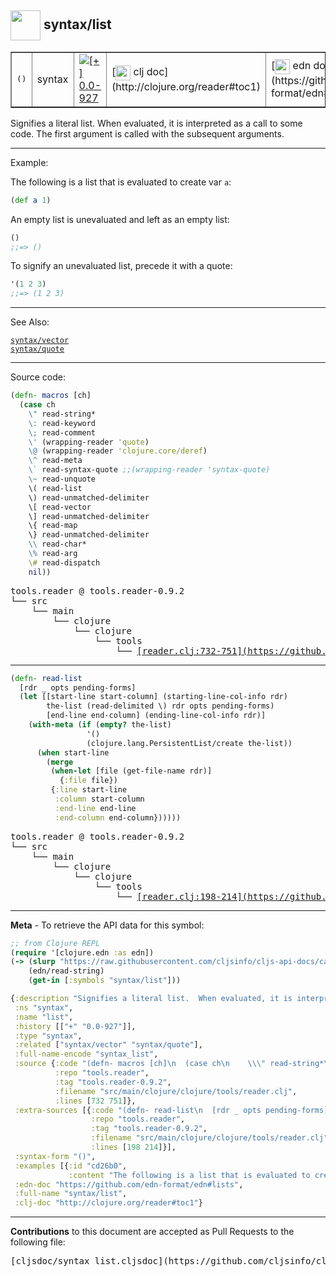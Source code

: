## <img width="48px" valign="middle" src="http://i.imgur.com/Hi20huC.png"> syntax/list

 <table border="1">
<tr>
<td><samp>()</samp></td>
<td>syntax</td>
<td><a href="https://github.com/cljsinfo/cljs-api-docs/tree/0.0-927"><img valign="middle" alt="[+] 0.0-927" src="https://img.shields.io/badge/+-0.0--927-lightgrey.svg"></a> </td>
<td>
[<img height="24px" valign="middle" src="http://i.imgur.com/1GjPKvB.png"> clj doc](http://clojure.org/reader#toc1)
</td>
<td>
[<img height="24px" valign="middle" src="http://i.imgur.com/I8uNXHv.png"> edn doc](https://github.com/edn-format/edn#lists)
</td>
</tr>
</table>


Signifies a literal list.  When evaluated, it is interpreted as a call to some
code.  The first argument is called with the subsequent arguments.

---

Example:

The following is a list that is evaluated to create var `a`:

```clj
(def a 1)
```

An empty list is unevaluated and left as an empty list:

```clj
()
;;=> ()
```

To signify an unevaluated list, precede it with a quote:

```clj
'(1 2 3)
;;=> (1 2 3)
```

---

See Also:

[`syntax/vector`](syntax_vector.md)<br>
[`syntax/quote`](syntax_quote.md)<br>

---


Source code:

```clj
(defn- macros [ch]
  (case ch
    \" read-string*
    \: read-keyword
    \; read-comment
    \' (wrapping-reader 'quote)
    \@ (wrapping-reader 'clojure.core/deref)
    \^ read-meta
    \` read-syntax-quote ;;(wrapping-reader 'syntax-quote)
    \~ read-unquote
    \( read-list
    \) read-unmatched-delimiter
    \[ read-vector
    \] read-unmatched-delimiter
    \{ read-map
    \} read-unmatched-delimiter
    \\ read-char*
    \% read-arg
    \# read-dispatch
    nil))
```

 <pre>
tools.reader @ tools.reader-0.9.2
└── src
    └── main
        └── clojure
            └── clojure
                └── tools
                    └── <ins>[reader.clj:732-751](https://github.com/clojure/tools.reader/blob/tools.reader-0.9.2/src/main/clojure/clojure/tools/reader.clj#L732-L751)</ins>
</pre>


---

```clj
(defn- read-list
  [rdr _ opts pending-forms]
  (let [[start-line start-column] (starting-line-col-info rdr)
        the-list (read-delimited \) rdr opts pending-forms)
        [end-line end-column] (ending-line-col-info rdr)]
    (with-meta (if (empty? the-list)
                 '()
                 (clojure.lang.PersistentList/create the-list))
      (when start-line
        (merge
         (when-let [file (get-file-name rdr)]
           {:file file})
         {:line start-line
          :column start-column
          :end-line end-line
          :end-column end-column})))))
```

 <pre>
tools.reader @ tools.reader-0.9.2
└── src
    └── main
        └── clojure
            └── clojure
                └── tools
                    └── <ins>[reader.clj:198-214](https://github.com/clojure/tools.reader/blob/tools.reader-0.9.2/src/main/clojure/clojure/tools/reader.clj#L198-L214)</ins>
</pre>

---

__Meta__ - To retrieve the API data for this symbol:

```clj
;; from Clojure REPL
(require '[clojure.edn :as edn])
(-> (slurp "https://raw.githubusercontent.com/cljsinfo/cljs-api-docs/catalog/cljs-api.edn")
    (edn/read-string)
    (get-in [:symbols "syntax/list"]))
```

```clj
{:description "Signifies a literal list.  When evaluated, it is interpreted as a call to some\ncode.  The first argument is called with the subsequent arguments.",
 :ns "syntax",
 :name "list",
 :history [["+" "0.0-927"]],
 :type "syntax",
 :related ["syntax/vector" "syntax/quote"],
 :full-name-encode "syntax_list",
 :source {:code "(defn- macros [ch]\n  (case ch\n    \\\" read-string*\n    \\: read-keyword\n    \\; read-comment\n    \\' (wrapping-reader 'quote)\n    \\@ (wrapping-reader 'clojure.core/deref)\n    \\^ read-meta\n    \\` read-syntax-quote ;;(wrapping-reader 'syntax-quote)\n    \\~ read-unquote\n    \\( read-list\n    \\) read-unmatched-delimiter\n    \\[ read-vector\n    \\] read-unmatched-delimiter\n    \\{ read-map\n    \\} read-unmatched-delimiter\n    \\\\ read-char*\n    \\% read-arg\n    \\# read-dispatch\n    nil))",
          :repo "tools.reader",
          :tag "tools.reader-0.9.2",
          :filename "src/main/clojure/clojure/tools/reader.clj",
          :lines [732 751]},
 :extra-sources [{:code "(defn- read-list\n  [rdr _ opts pending-forms]\n  (let [[start-line start-column] (starting-line-col-info rdr)\n        the-list (read-delimited \\) rdr opts pending-forms)\n        [end-line end-column] (ending-line-col-info rdr)]\n    (with-meta (if (empty? the-list)\n                 '()\n                 (clojure.lang.PersistentList/create the-list))\n      (when start-line\n        (merge\n         (when-let [file (get-file-name rdr)]\n           {:file file})\n         {:line start-line\n          :column start-column\n          :end-line end-line\n          :end-column end-column})))))",
                  :repo "tools.reader",
                  :tag "tools.reader-0.9.2",
                  :filename "src/main/clojure/clojure/tools/reader.clj",
                  :lines [198 214]}],
 :syntax-form "()",
 :examples [{:id "cd26b0",
             :content "The following is a list that is evaluated to create var `a`:\n\n```clj\n(def a 1)\n```\n\nAn empty list is unevaluated and left as an empty list:\n\n```clj\n()\n;;=> ()\n```\n\nTo signify an unevaluated list, precede it with a quote:\n\n```clj\n'(1 2 3)\n;;=> (1 2 3)\n```"}],
 :edn-doc "https://github.com/edn-format/edn#lists",
 :full-name "syntax/list",
 :clj-doc "http://clojure.org/reader#toc1"}

```

---

__Contributions__ to this document are accepted as Pull Requests to the following file:

 <pre>
[cljsdoc/syntax_list.cljsdoc](https://github.com/cljsinfo/cljs-api-docs/blob/master/cljsdoc/syntax_list.cljsdoc)
</pre>

